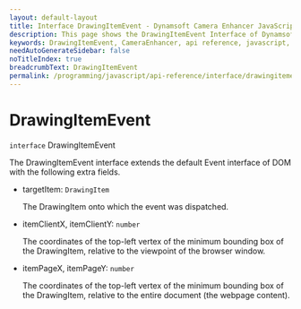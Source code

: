 ```yaml
---
layout: default-layout
title: Interface DrawingItemEvent - Dynamsoft Camera Enhancer JavaScript API
description: This page shows the DrawingItemEvent Interface of Dynamsoft Camera Enhancer JavaScript SDK.
keywords: DrawingItemEvent, CameraEnhancer, api reference, javascript, js
needAutoGenerateSidebar: false
noTitleIndex: true
breadcrumbText: DrawingItemEvent
permalink: /programming/javascript/api-reference/interface/drawingitemevent.html
---
```


# DrawingItemEvent

`interface` DrawingItemEvent

The DrawingItemEvent interface extends the default Event interface of DOM with the following extra fields.

* targetItem: `DrawingItem`

  The DrawingItem onto which the event was dispatched.

* itemClientX, itemClientY: `number`

  The coordinates of the top-left vertex of the minimum bounding box of the DrawingItem, relative to the viewpoint of the browser window.

* itemPageX, itemPageY: `number`

  The coordinates of the top-left vertex of the minimum bounding box of the DrawingItem, relative to the entire document (the webpage content).
